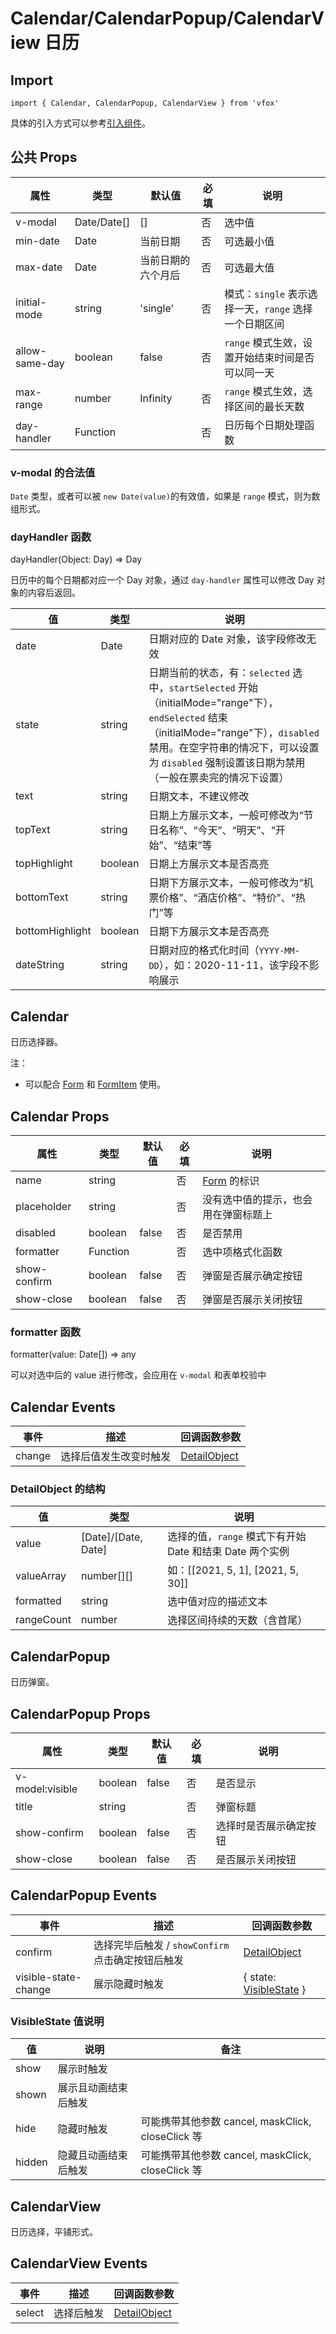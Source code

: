 # Calendar/CalendarPopup/CalendarView 日历

## Import

```
import { Calendar, CalendarPopup, CalendarView } from 'vfox'
```

具体的引入方式可以参考[引入组件](../index.md#引入组件)。

## 公共 Props

| 属性           | 类型        | 默认值             | 必填 | 说明                                                  |
| -------------- | ----------- | ------------------ | ---- | ----------------------------------------------------- |
| v-modal        | Date/Date[] | []                 | 否   | 选中值                                                |
| min-date       | Date        | 当前日期           | 否   | 可选最小值                                            |
| max-date       | Date        | 当前日期的六个月后 | 否   | 可选最大值                                            |
| initial-mode   | string      | 'single'           | 否   | 模式：`single` 表示选择一天，`range` 选择一个日期区间 |
| allow-same-day | boolean     | false              | 否   | `range` 模式生效，设置开始结束时间是否可以同一天      |
| max-range      | number      | Infinity           | 否   | `range` 模式生效，选择区间的最长天数                  |
| day-handler    | Function    |                    | 否   | 日历每个日期处理函数                                  |

### v-modal 的合法值

`Date` 类型，或者可以被 `new Date(value)`的有效值，如果是 `range` 模式，则为数组形式。

### dayHandler 函数

dayHandler(Object: Day) => Day

日历中的每个日期都对应一个 Day 对象，通过 `day-handler` 属性可以修改 Day 对象的内容后返回。

| 值              | 类型    | 说明                                                                                                                                                                                                                                         |
| --------------- | ------- | -------------------------------------------------------------------------------------------------------------------------------------------------------------------------------------------------------------------------------------------- |
| date            | Date    | 日期对应的 Date 对象，该字段修改无效                                                                                                                                                                                                         |
| state           | string  | 日期当前的状态，有：`selected` 选中，`startSelected` 开始（initialMode="range"下），`endSelected` 结束（initialMode="range"下），`disabled` 禁用。在空字符串的情况下，可以设置为 `disabled` 强制设置该日期为禁用（一般在票卖完的情况下设置） |
| text            | string  | 日期文本，不建议修改                                                                                                                                                                                                                         |
| topText         | string  | 日期上方展示文本，一般可修改为“节日名称”、“今天”、“明天”、“开始”、“结束”等                                                                                                                                                                   |
| topHighlight    | boolean | 日期上方展示文本是否高亮                                                                                                                                                                                                                     |
| bottomText      | string  | 日期下方展示文本，一般可修改为“机票价格”、“酒店价格”、“特价”、“热门”等                                                                                                                                                                       |
| bottomHighlight | boolean | 日期下方展示文本是否高亮                                                                                                                                                                                                                     |
| dateString      | string  | 日期对应的格式化时间（`YYYY-MM-DD`），如：2020-11-11，该字段不影响展示                                                                                                                                                                       |

## Calendar

日历选择器。

注：

- 可以配合 [Form](./Form.md) 和 [FormItem](./Form.md#formitem) 使用。

## Calendar Props

| 属性         | 类型     | 默认值 | 必填 | 说明                                 |
| ------------ | -------- | ------ | ---- | ------------------------------------ |
| name         | string   |        | 否   | [Form](./Form.md) 的标识             |
| placeholder  | string   |        | 否   | 没有选中值的提示，也会用在弹窗标题上 |
| disabled     | boolean  | false  | 否   | 是否禁用                             |
| formatter    | Function |        | 否   | 选中项格式化函数                     |
| show-confirm | boolean  | false  | 否   | 弹窗是否展示确定按钮                 |
| show-close   | boolean  | false  | 否   | 弹窗是否展示关闭按钮                 |

### formatter 函数

formatter(value: Date[]) => any

可以对选中后的 value 进行修改，会应用在 `v-modal` 和表单校验中

## Calendar Events

| 事件   | 描述                   | 回调函数参数                                      |
| ------ | ---------------------- | ------------------------------------------------- |
| change | 选择后值发生改变时触发 | [DetailObject](./Calendar.md#detailobject-的结构) |

### DetailObject 的结构

| 值         | 类型                | 说明                                                     |
| ---------- | ------------------- | -------------------------------------------------------- |
| value      | [Date]/[Date, Date] | 选择的值，`range` 模式下有开始 Date 和结束 Date 两个实例 |
| valueArray | number[][]          | 如：[[2021, 5, 1], [2021, 5, 30]]                        |
| formatted  | string              | 选中值对应的描述文本                                     |
| rangeCount | number              | 选择区间持续的天数（含首尾）                             |

## CalendarPopup

日历弹窗。

## CalendarPopup Props

| 属性            | 类型    | 默认值 | 必填 | 说明                   |
| --------------- | ------- | ------ | ---- | ---------------------- |
| v-model:visible | boolean | false  | 否   | 是否显示               |
| title           | string  |        | 否   | 弹窗标题               |
| show-confirm    | boolean | false  | 否   | 选择时是否展示确定按钮 |
| show-close      | boolean | false  | 否   | 是否展示关闭按钮       |

## CalendarPopup Events

| 事件                 | 描述                                              | 回调函数参数                                                 |
| -------------------- | ------------------------------------------------- | ------------------------------------------------------------ |
| confirm              | 选择完毕后触发 / `showConfirm` 点击确定按钮后触发 | [DetailObject](./Calendar.md#detailobject-的结构)            |
| visible-state-change | 展示隐藏时触发                                    | { state: [VisibleState](./Calendar.md#visiblestate-值说明) } |

### VisibleState 值说明

| 值     | 说明                 | 备注                                              |
| ------ | -------------------- | ------------------------------------------------- |
| show   | 展示时触发           |                                                   |
| shown  | 展示且动画结束后触发 |                                                   |
| hide   | 隐藏时触发           | 可能携带其他参数 cancel, maskClick, closeClick 等 |
| hidden | 隐藏且动画结束后触发 | 可能携带其他参数 cancel, maskClick, closeClick 等 |

## CalendarView

日历选择，平铺形式。

## CalendarView Events

| 事件   | 描述       | 回调函数参数                                      |
| ------ | ---------- | ------------------------------------------------- |
| select | 选择后触发 | [DetailObject](./Calendar.md#detailobject-的结构) |

